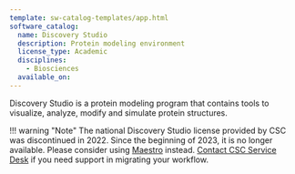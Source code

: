 ```yaml
---
template: sw-catalog-templates/app.html
software_catalog:
  name: Discovery Studio
  description: Protein modeling environment
  license_type: Academic
  disciplines:
    - Biosciences
  available_on:
---
```


Discovery Studio is a protein modeling program that contains tools to
visualize, analyze, modify and simulate protein structures. 

!!! warning "Note"
    The national Discovery Studio license provided by CSC was discontinued in 2022.
    Since the beginning of 2023, it is no longer available. Please consider using 
    [Maestro](maestro.md) instead. [Contact CSC Service Desk](../support/contact.md)
    if you need support in migrating your workflow.
